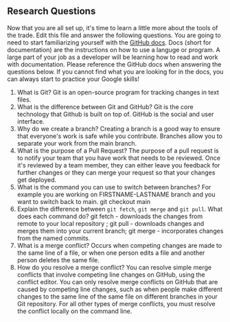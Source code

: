 ## Research Questions 

Now that you are all set up, it's time to learn a little more about the tools of the trade. Edit this file and answer the following questions. You are going to need to start familiarizing yourself with the [GitHub docs](https://docs.github.com/en). Docs (short for documentation) are the instructions on how to use a languge or program. A large part of your job as a developer will be learning how to read and work with documentation. Please reference the GitHub docs when answering the questions below. If you cannot find what you are looking for in the docs, you can always start to practice your Google skills!

1. What is Git? Git is an open-source program for tracking changes in text 
files.
2. What is the difference between Git and GitHub? Git is the core 
technology that Github is built on top of. GitHub is the social and user 
interface. 
3. Why do we create a branch? Creating a branch is a good way to ensure 
that everyone's work is safe while you contribute. Branches allow you to 
separate your work from the main branch. 
4. What is the purpose of a Pull 
Request? The purpose of a pull request is to notify your team that you 
have work 
that needs to be reviewed. Once it's reviewed by a team member, they can 
either leave you feedback for further changes or they can merge your
request so that your changes get deployed. 
5. What is the command you can use to switch between branches? For example 
you are working on FIRSTNAME-LASTNAME branch and you want to switch back 
to main. git checkout main
6. Explain the difference between `git fetch`, `git merge` and `git pull`. 
What does each command do? git fetch - downloads the changes from remote 
to your local repository ; git pull - downloads changes and merges them 
into your current branch; git merge - incorporates changes from the named 
commits. 
7. What is a merge conflict? Occurs when competing changes are made to the 
same line of a file, or when one person edits a file and another person 
deletes the same file.
8. How do you resolve a merge conflict? You can resolve simple merge 
conflicts that involve competing line changes on GitHub, using the 
conflict editor.
You can only resolve merge conflicts on GitHub that are caused by 
competing line changes, such as when people make different changes to the 
same line of the same file on different branches in your Git repository. 
For all other types of merge conflicts, you must resolve the conflict 
locally on the command line. 
